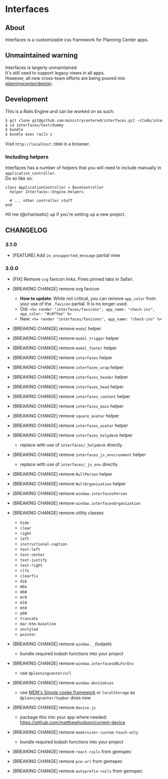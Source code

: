 # Interfaces

## About

Interfaces is a customizable css framework for Planning Center apps.

## Unmaintained warning

Interfaces is largerly unmaintained.  
It's still used to support legacy views in all apps.  
However, all new cross-team efforts are being poured into [planningcenter/design](https://github.com/planningcenter/design).

## Development

This is a Rails Engine and can be worked on as such:

```bash
$ git clone git@github.com:ministrycentered/interfaces.git ~/Code/interfaces
$ cd interfaces/test/dummy
$ bundle
$ bundle exec rails s
```

Visit `http://localhost:3000` in a browser.

### Including helpers

Interfaces has a number of helpers that you will need to include manually in `application_controller`.  
Do so like so:

```
class ApplicationController < BaseController
  helper Interfaces::Engine.helpers

  # ... other controller stuff
end
```

Hit me (@chantastic) up if you're setting up a new project.

## CHANGELOG

### 3.1.0

- [FEATURE] Add `ie_unsupported_message` partial view

### 3.0.0

- [FIX] Remove `svg` favicon links. Fixes pinned tabs in Safari.
- [BREAKING CHANGE] remove svg favicon
  - **How to update**: While not critical, you can remove `app_color` from your use of the `_favicon` partial. It is no longer used.
  - Old: `<%= render "interfaces/favicons", app_name: "check-ins", app_color: "#c0ffee" %>`
  - New: `<%= render "interfaces/favicons", app_name: "check-ins" %>`
- [BREAKING CHANGE] remove `modal` helper
- [BREAKING CHANGE] remove `modal_trigger` helper
- [BREAKING CHANGE] remove `modal_footer` helper
- [BREAKING CHANGE] remove `interfaces` helper
- [BREAKING CHANGE] remove `interfaces_wrap` helper
- [BREAKING CHANGE] remove `interfaces_header` helper
- [BREAKING CHANGE] remove `interfaces_head` helper
- [BREAKING CHANGE] remove `interfaces_content` helper
- [BREAKING CHANGE] remove `interfaces_main` helper
- [BREAKING CHANGE] remove `square_avatar` helper
- [BREAKING CHANGE] remove `interfaces_avatar` helper
- [BREAKING CHANGE] remove `interfaces_helpdesk` helper
  - replace with use of `interfaces/_helpdesk` directly
- [BREAKING CHANGE] remove `interfaces_js_environment` helper
  - replace with use of `interfaces/_js_env` directly
- [BREAKING CHANGE] remove `NullPerson` helper
- [BREAKING CHANGE] remove `NullOrganization` helper
- [BREAKING CHANGE] remove `window.interfacesPerson`
- [BREAKING CHANGE] remove `window.interfacesOrganization`

- [BREAKING CHANGE] remove utility classes

  - `hide`
  - `clear`
  - `right`
  - `left`
  - `instructional-caption`
  - `text-left`
  - `text-center`
  - `text-justify`
  - `text-right`
  - `clfx`
  - `clearfix`
  - `dib`
  - `m0a`
  - `mb0`
  - `mr0`
  - `ml0`
  - `mt0`
  - `pb0`
  - `truncate`
  - `mar-btm-baseline`
  - `unstyled`
  - `pointer`

- [BREAKING CHANGE] remove `window._` (lodash)

  - bundle required lodash functions into your project

- [BREAKING CHANGE] remove `window.interfacesURLForEnv`

  - use `@planningcenter/url`

- [BREAKING CHANGE] remove `window.docCookies`

  - use [MDN's Simple cooke framework](https://developer.mozilla.org/en-US/docs/Web/API/Document/cookie/Simple_document.cookie_framework) or `localStorage` as `@planningcenter/topbar` does now

- [BREAKING CHANGE] remove `device.js`

  - package this into your app where needed: https://github.com/matthewhudson/current-device

- [BREAKING CHANGE] remove `modernizer-custom-touch-only`

  - bundle required lodash functions into your project

- [BREAKING CHANGE] remove `react-rails` from gemspec
- [BREAKING CHANGE] remove `pco-url` from gemspec
- [BREAKING CHANGE] remove `autoprefix-rails` from gemspec
